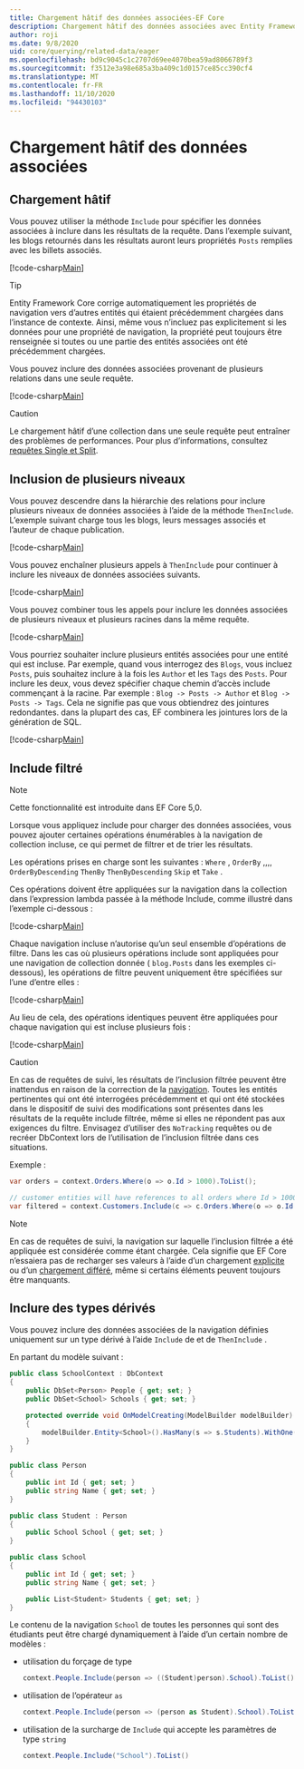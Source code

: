 ```yaml
---
title: Chargement hâtif des données associées-EF Core
description: Chargement hâtif des données associées avec Entity Framework Core
author: roji
ms.date: 9/8/2020
uid: core/querying/related-data/eager
ms.openlocfilehash: bd9c9045c1c2707d69ee4070bea59ad8066789f3
ms.sourcegitcommit: f3512e3a98e685a3ba409c1d0157ce85cc390cf4
ms.translationtype: MT
ms.contentlocale: fr-FR
ms.lasthandoff: 11/10/2020
ms.locfileid: "94430103"
---
```

# <a name="eager-loading-of-related-data"></a>Chargement hâtif des données associées

## <a name="eager-loading"></a>Chargement hâtif

Vous pouvez utiliser la méthode `Include` pour spécifier les données associées à inclure dans les résultats de la requête. Dans l’exemple suivant, les blogs retournés dans les résultats auront leurs propriétés `Posts` remplies avec les billets associés.

[!code-csharp[Main](../../../../samples/core/Querying/RelatedData/Program.cs#SingleInclude)]

> [!TIP]
> Entity Framework Core corrige automatiquement les propriétés de navigation vers d’autres entités qui étaient précédemment chargées dans l’instance de contexte. Ainsi, même vous n’incluez pas explicitement si les données pour une propriété de navigation, la propriété peut toujours être renseignée si toutes ou une partie des entités associées ont été précédemment chargées.

Vous pouvez inclure des données associées provenant de plusieurs relations dans une seule requête.

[!code-csharp[Main](../../../../samples/core/Querying/RelatedData/Program.cs#MultipleIncludes)]

> [!CAUTION]
> Le chargement hâtif d’une collection dans une seule requête peut entraîner des problèmes de performances. Pour plus d’informations, consultez [requêtes Single et Split](xref:core/querying/single-split-queries).

## <a name="including-multiple-levels"></a>Inclusion de plusieurs niveaux

Vous pouvez descendre dans la hiérarchie des relations pour inclure plusieurs niveaux de données associées à l’aide de la méthode `ThenInclude`. L’exemple suivant charge tous les blogs, leurs messages associés et l’auteur de chaque publication.

[!code-csharp[Main](../../../../samples/core/Querying/RelatedData/Program.cs#SingleThenInclude)]

Vous pouvez enchaîner plusieurs appels à `ThenInclude` pour continuer à inclure les niveaux de données associées suivants.

[!code-csharp[Main](../../../../samples/core/Querying/RelatedData/Program.cs#MultipleThenIncludes)]

Vous pouvez combiner tous les appels pour inclure les données associées de plusieurs niveaux et plusieurs racines dans la même requête.

[!code-csharp[Main](../../../../samples/core/Querying/RelatedData/Program.cs#IncludeTree)]

Vous pourriez souhaiter inclure plusieurs entités associées pour une entité qui est incluse. Par exemple, quand vous interrogez des `Blogs`, vous incluez `Posts`, puis souhaitez inclure à la fois les `Author` et les `Tags` des `Posts`. Pour inclure les deux, vous devez spécifier chaque chemin d’accès include commençant à la racine. Par exemple : `Blog -> Posts -> Author` et `Blog -> Posts -> Tags`. Cela ne signifie pas que vous obtiendrez des jointures redondantes. dans la plupart des cas, EF combinera les jointures lors de la génération de SQL.

[!code-csharp[Main](../../../../samples/core/Querying/RelatedData/Program.cs#MultipleLeafIncludes)]

## <a name="filtered-include"></a>Include filtré

> [!NOTE]
> Cette fonctionnalité est introduite dans EF Core 5,0.

Lorsque vous appliquez include pour charger des données associées, vous pouvez ajouter certaines opérations énumérables à la navigation de collection incluse, ce qui permet de filtrer et de trier les résultats.

Les opérations prises en charge sont les suivantes : `Where` , `OrderBy` ,,,, `OrderByDescending` `ThenBy` `ThenByDescending` `Skip` et `Take` .

Ces opérations doivent être appliquées sur la navigation dans la collection dans l’expression lambda passée à la méthode Include, comme illustré dans l’exemple ci-dessous :

[!code-csharp[Main](../../../../samples/core/Querying/RelatedData/Program.cs#FilteredInclude)]

Chaque navigation incluse n’autorise qu’un seul ensemble d’opérations de filtre. Dans les cas où plusieurs opérations include sont appliquées pour une navigation de collection donnée ( `blog.Posts` dans les exemples ci-dessous), les opérations de filtre peuvent uniquement être spécifiées sur l’une d’entre elles :

[!code-csharp[Main](../../../../samples/core/Querying/RelatedData/Program.cs#MultipleLeafIncludesFiltered1)]

Au lieu de cela, des opérations identiques peuvent être appliquées pour chaque navigation qui est incluse plusieurs fois :

[!code-csharp[Main](../../../../samples/core/Querying/RelatedData/Program.cs#MultipleLeafIncludesFiltered2)]

> [!CAUTION]
> En cas de requêtes de suivi, les résultats de l’inclusion filtrée peuvent être inattendus en raison de la correction de la [navigation](xref:core/querying/tracking). Toutes les entités pertinentes qui ont été interrogées précédemment et qui ont été stockées dans le dispositif de suivi des modifications sont présentes dans les résultats de la requête include filtrée, même si elles ne répondent pas aux exigences du filtre. Envisagez d’utiliser des `NoTracking` requêtes ou de recréer DbContext lors de l’utilisation de l’inclusion filtrée dans ces situations.

Exemple :

```csharp
var orders = context.Orders.Where(o => o.Id > 1000).ToList();

// customer entities will have references to all orders where Id > 1000, rather than > 5000
var filtered = context.Customers.Include(c => c.Orders.Where(o => o.Id > 5000)).ToList();
```

> [!NOTE]
> En cas de requêtes de suivi, la navigation sur laquelle l’inclusion filtrée a été appliquée est considérée comme étant chargée. Cela signifie que EF Core n’essaiera pas de recharger ses valeurs à l’aide d’un chargement [explicite](xref:core/querying/related-data/explicit) ou d’un [chargement différé](xref:core/querying/related-data/lazy), même si certains éléments peuvent toujours être manquants.

## <a name="include-on-derived-types"></a>Inclure des types dérivés

Vous pouvez inclure des données associées de la navigation définies uniquement sur un type dérivé à l’aide `Include` de et de `ThenInclude` .

En partant du modèle suivant :

```csharp
public class SchoolContext : DbContext
{
    public DbSet<Person> People { get; set; }
    public DbSet<School> Schools { get; set; }

    protected override void OnModelCreating(ModelBuilder modelBuilder)
    {
        modelBuilder.Entity<School>().HasMany(s => s.Students).WithOne(s => s.School);
    }
}

public class Person
{
    public int Id { get; set; }
    public string Name { get; set; }
}

public class Student : Person
{
    public School School { get; set; }
}

public class School
{
    public int Id { get; set; }
    public string Name { get; set; }

    public List<Student> Students { get; set; }
}
```

Le contenu de la navigation `School` de toutes les personnes qui sont des étudiants peut être chargé dynamiquement à l’aide d’un certain nombre de modèles :

* utilisation du forçage de type

  ```csharp
  context.People.Include(person => ((Student)person).School).ToList()
  ```

* utilisation de l’opérateur `as`

  ```csharp
  context.People.Include(person => (person as Student).School).ToList()
  ```

* utilisation de la surcharge de `Include` qui accepte les paramètres de type `string`

  ```csharp
  context.People.Include("School").ToList()
  ```
